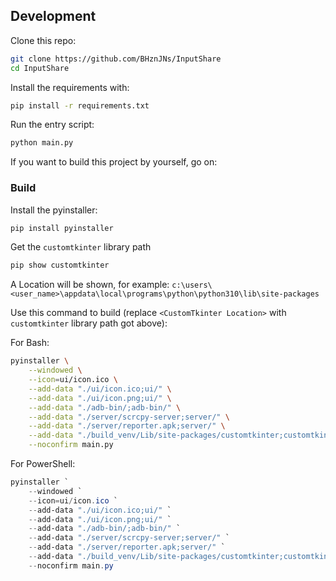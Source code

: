 ## Development

Clone this repo:

```bash
git clone https://github.com/BHznJNs/InputShare
cd InputShare
```

Install the requirements with:

```bash
pip install -r requirements.txt
```

Run the entry script:

```bash
python main.py
```

If you want to build this project by yourself, go on:

### Build

Install the pyinstaller:

```bash
pip install pyinstaller
```

Get the `customtkinter` library path

```bash
pip show customtkinter
```

A Location will be shown, for example: `c:\users\<user_name>\appdata\local\programs\python\python310\lib\site-packages`

Use this command to build (replace `<CustomTkinter Location>` with `customtkinter` library path got above):

For Bash:
```bash
pyinstaller \
    --windowed \
    --icon=ui/icon.ico \
    --add-data "./ui/icon.ico;ui/" \
    --add-data "./ui/icon.png;ui/" \
    --add-data "./adb-bin/;adb-bin/" \
    --add-data "./server/scrcpy-server;server/" \
    --add-data "./server/reporter.apk;server/" \
    --add-data "./build_venv/Lib/site-packages/customtkinter;customtkinter/" \
    --noconfirm main.py
```

For PowerShell:
```powershell
pyinstaller `
    --windowed `
    --icon=ui/icon.ico `
    --add-data "./ui/icon.ico;ui/" `
    --add-data "./ui/icon.png;ui/" `
    --add-data "./adb-bin/;adb-bin/" `
    --add-data "./server/scrcpy-server;server/" `
    --add-data "./server/reporter.apk;server/" `
    --add-data "./build_venv/Lib/site-packages/customtkinter;customtkinter/" `
    --noconfirm main.py
```
